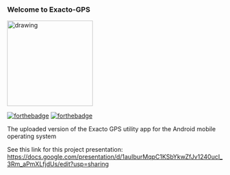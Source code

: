 ### Welcome to Exacto-GPS

<img src="https://user-images.githubusercontent.com/58315985/132253745-5d12facc-b309-44ec-aaee-4ef53900265b.jpeg" alt="drawing" width="200"/>

[![forthebadge](https://forthebadge.com/images/badges/built-for-android.svg)](https://forthebadge.com)
[![forthebadge](https://forthebadge.com/images/badges/made-with-java.svg)](https://forthebadge.com)

The uploaded version of the Exacto GPS utility app for the Android mobile operating system

See this link for this project presentation:
https://docs.google.com/presentation/d/1auIburMqpC1KSbYkwZfJv1240ucI_3Rm_aPmXLfjdUs/edit?usp=sharing
